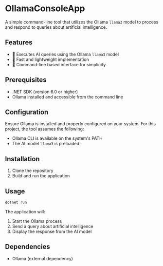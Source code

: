 # OllamaConsoleApp

A simple command-line tool that utilizes the Ollama `llama3` model to process and respond to queries about artificial intelligence.

## Features

- 🤖 Executes AI queries using the Ollama `llama3` model
- 🚀 Fast and lightweight implementation
- 📄 Command-line based interface for simplicity

## Prerequisites

- .NET SDK (version 6.0 or higher)
- Ollama installed and accessible from the command line

## Configuration

Ensure Ollama is installed and properly configured on your system. For this project, the tool assumes the following:

- Ollama CLI is available on the system's PATH
- The AI model `llama3` is preloaded

## Installation

1. Clone the repository
2. Build and run the application

## Usage

 ```bash
dotnet run
```

The application will:
1. Start the Ollama process
2. Send a query about artificial intelligence
3. Display the response from the AI model

## Dependencies

- Ollama (external dependency)